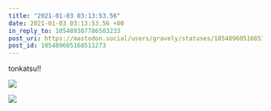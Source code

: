 ```yaml
---
title: "2021-01-03 03:13:53.56"
date: 2021-01-03 03:13:53.56 +00
in_reply_to: 105489307786583233
post_uri: https://mastodon.social/users/gravely/statuses/105489605168511273
post_id: 105489605168511273
---
```

tonkatsu!!


![](/images/105489605027677448.jpg)

![](/images/105489605136593727.jpg)

